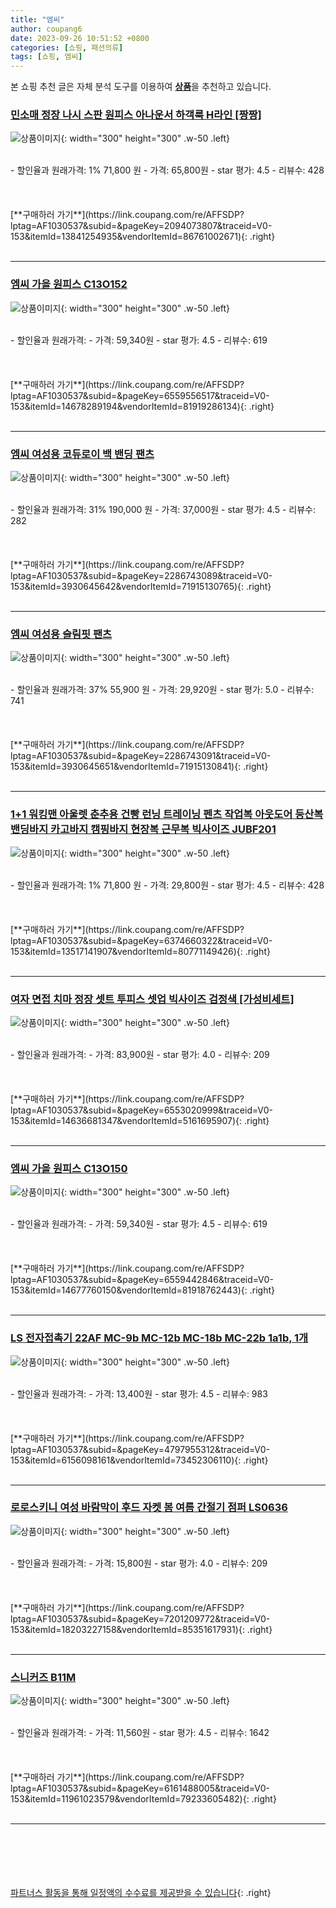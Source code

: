 ```yaml
---
title: "엠씨"
author: coupang6
date: 2023-09-26 10:51:52 +0800
categories: [쇼핑, 패션의류]
tags: [쇼핑, 엠씨]
---
```


본 쇼핑 추천 글은 자체 분석 도구를 이용하여 [**상품**](https://link.coupang.com/a/bao1ui)을 추천하고 있습니다.

### [민소매 정장 나시 스판 원피스 아나운서 하객룩 H라인 [짱짱]](https://link.coupang.com/re/AFFSDP?lptag=AF1030537&subid=&pageKey=2094073807&traceid=V0-153&itemId=13841254935&vendorItemId=86761002671)

![상품이미지](https://thumbnail9.coupangcdn.com/thumbnails/remote/230x230ex/image/vendor_inventory/b29f/2b011220f619b40ce9fe0706973c7b7cc3a4073cb2bafc13a5f88291cbd2.jpg){: width="300" height="300" .w-50 .left}


<br>
- 할인율과 원래가격: 1%  71,800   원
- 가격: 65,800원
- star 평가: 4.5
- 리뷰수: 428
<br>
<br>
<br>
<br>
[**구매하러 가기**](https://link.coupang.com/re/AFFSDP?lptag=AF1030537&subid=&pageKey=2094073807&traceid=V0-153&itemId=13841254935&vendorItemId=86761002671){: .right}
<br>
<br>

---

### [엠씨 가을 원피스 C13O152](https://link.coupang.com/re/AFFSDP?lptag=AF1030537&subid=&pageKey=6559556517&traceid=V0-153&itemId=14678289194&vendorItemId=81919286134)

![상품이미지](https://thumbnail7.coupangcdn.com/thumbnails/remote/230x230ex/image/vendor_inventory/dd4e/886b8f3eb3874d5f034608b0fe511d9afd0bde960112599b4b2337e21c2e.jpg){: width="300" height="300" .w-50 .left}


<br>
- 할인율과 원래가격: 
- 가격: 59,340원
- star 평가: 4.5
- 리뷰수: 619
<br>
<br>
<br>
<br>
[**구매하러 가기**](https://link.coupang.com/re/AFFSDP?lptag=AF1030537&subid=&pageKey=6559556517&traceid=V0-153&itemId=14678289194&vendorItemId=81919286134){: .right}
<br>
<br>

---

### [엠씨 여성용 코듀로이 백 밴딩 팬츠](https://link.coupang.com/re/AFFSDP?lptag=AF1030537&subid=&pageKey=2286743089&traceid=V0-153&itemId=3930645642&vendorItemId=71915130765)

![상품이미지](https://thumbnail9.coupangcdn.com/thumbnails/remote/230x230ex/image/rs_quotation_api/8fa5/905f615c104fcb1b32ed8cc115c1ea7041b09871daca10e15b29b92d0c61.jpg){: width="300" height="300" .w-50 .left}


<br>
- 할인율과 원래가격: 31%  190,000   원
- 가격: 37,000원
- star 평가: 4.5
- 리뷰수: 282
<br>
<br>
<br>
<br>
[**구매하러 가기**](https://link.coupang.com/re/AFFSDP?lptag=AF1030537&subid=&pageKey=2286743089&traceid=V0-153&itemId=3930645642&vendorItemId=71915130765){: .right}
<br>
<br>

---

### [엠씨 여성용 슬림핏 팬츠](https://link.coupang.com/re/AFFSDP?lptag=AF1030537&subid=&pageKey=2286743091&traceid=V0-153&itemId=3930645651&vendorItemId=71915130841)

![상품이미지](https://thumbnail8.coupangcdn.com/thumbnails/remote/230x230ex/image/rs_quotation_api/3c78/219631f718aec75ce935fcfa43bb2fa6fdd8cfec481eac510141d1cc77c4.jpg){: width="300" height="300" .w-50 .left}


<br>
- 할인율과 원래가격: 37%  55,900   원
- 가격: 29,920원
- star 평가: 5.0
- 리뷰수: 741
<br>
<br>
<br>
<br>
[**구매하러 가기**](https://link.coupang.com/re/AFFSDP?lptag=AF1030537&subid=&pageKey=2286743091&traceid=V0-153&itemId=3930645651&vendorItemId=71915130841){: .right}
<br>
<br>

---

### [1+1 워킹맨 아울렛 춘추용 건빵 런닝 트레이닝 펜츠 작업복 아웃도어 등산복 밴딩바지 카고바지 캠핑바지 현장복 근무복 빅사이즈 JUBF201](https://link.coupang.com/re/AFFSDP?lptag=AF1030537&subid=&pageKey=6374660322&traceid=V0-153&itemId=13517141907&vendorItemId=80771149426)

![상품이미지](https://thumbnail8.coupangcdn.com/thumbnails/remote/230x230ex/image/vendor_inventory/75ab/e40feb6ca1a1cab8cb214d4e4d438bd1afdea31ba08cbf20558bb9aa5623.jpg){: width="300" height="300" .w-50 .left}


<br>
- 할인율과 원래가격: 1%  71,800   원
- 가격: 29,800원
- star 평가: 4.5
- 리뷰수: 428
<br>
<br>
<br>
<br>
[**구매하러 가기**](https://link.coupang.com/re/AFFSDP?lptag=AF1030537&subid=&pageKey=6374660322&traceid=V0-153&itemId=13517141907&vendorItemId=80771149426){: .right}
<br>
<br>

---

### [여자 면접 치마 정장 셋트 투피스 셋업 빅사이즈 검정색 [가성비세트]](https://link.coupang.com/re/AFFSDP?lptag=AF1030537&subid=&pageKey=6553020999&traceid=V0-153&itemId=14636681347&vendorItemId=5161695907)

![상품이미지](https://thumbnail10.coupangcdn.com/thumbnails/remote/230x230ex/image/vendor_inventory/9a18/97f4c92c63c90c7aff290f307ba29ccaf70adb66f85f5321035fd8efa97e.PNG){: width="300" height="300" .w-50 .left}


<br>
- 할인율과 원래가격: 
- 가격: 83,900원
- star 평가: 4.0
- 리뷰수: 209
<br>
<br>
<br>
<br>
[**구매하러 가기**](https://link.coupang.com/re/AFFSDP?lptag=AF1030537&subid=&pageKey=6553020999&traceid=V0-153&itemId=14636681347&vendorItemId=5161695907){: .right}
<br>
<br>

---

### [엠씨 가을 원피스 C13O150](https://link.coupang.com/re/AFFSDP?lptag=AF1030537&subid=&pageKey=6559442846&traceid=V0-153&itemId=14677760150&vendorItemId=81918762443)

![상품이미지](https://thumbnail6.coupangcdn.com/thumbnails/remote/230x230ex/image/vendor_inventory/d81c/9330f7f174160bf72923ed07844e57343e269ae262a6bf7b3f2e4e0eb957.jpg){: width="300" height="300" .w-50 .left}


<br>
- 할인율과 원래가격: 
- 가격: 59,340원
- star 평가: 4.5
- 리뷰수: 619
<br>
<br>
<br>
<br>
[**구매하러 가기**](https://link.coupang.com/re/AFFSDP?lptag=AF1030537&subid=&pageKey=6559442846&traceid=V0-153&itemId=14677760150&vendorItemId=81918762443){: .right}
<br>
<br>

---

### [LS 전자접촉기 22AF MC-9b MC-12b MC-18b MC-22b 1a1b, 1개](https://link.coupang.com/re/AFFSDP?lptag=AF1030537&subid=&pageKey=4797955312&traceid=V0-153&itemId=6156098161&vendorItemId=73452306110)

![상품이미지](https://thumbnail10.coupangcdn.com/thumbnails/remote/230x230ex/image/vendor_inventory/5bec/50fb3f10ab33b3cf3ff30a17c20fd0babedf27a368df258871ee90446eb8.jpg){: width="300" height="300" .w-50 .left}


<br>
- 할인율과 원래가격: 
- 가격: 13,400원
- star 평가: 4.5
- 리뷰수: 983
<br>
<br>
<br>
<br>
[**구매하러 가기**](https://link.coupang.com/re/AFFSDP?lptag=AF1030537&subid=&pageKey=4797955312&traceid=V0-153&itemId=6156098161&vendorItemId=73452306110){: .right}
<br>
<br>

---

### [로로스키니 여성 바람막이 후드 자켓 봄 여름 간절기 점퍼 LS0636](https://link.coupang.com/re/AFFSDP?lptag=AF1030537&subid=&pageKey=7201209772&traceid=V0-153&itemId=18203227158&vendorItemId=85351617931)

![상품이미지](https://thumbnail6.coupangcdn.com/thumbnails/remote/230x230ex/image/vendor_inventory/2f9f/3da1540e140eb8f6eb22bce71d36a6c440fd4081c7cd872dbf23c427de96.jpg){: width="300" height="300" .w-50 .left}


<br>
- 할인율과 원래가격: 
- 가격: 15,800원
- star 평가: 4.0
- 리뷰수: 209
<br>
<br>
<br>
<br>
[**구매하러 가기**](https://link.coupang.com/re/AFFSDP?lptag=AF1030537&subid=&pageKey=7201209772&traceid=V0-153&itemId=18203227158&vendorItemId=85351617931){: .right}
<br>
<br>

---

### [스니커즈 B11M](https://link.coupang.com/re/AFFSDP?lptag=AF1030537&subid=&pageKey=6161488005&traceid=V0-153&itemId=11961023579&vendorItemId=79233605482)

![상품이미지](https://thumbnail8.coupangcdn.com/thumbnails/remote/230x230ex/image/rs_quotation_api/rri3sxq6/14130ba5c1d04fadbe512b3c3bbbc7b6.jpg){: width="300" height="300" .w-50 .left}


<br>
- 할인율과 원래가격: 
- 가격: 11,560원
- star 평가: 4.5
- 리뷰수: 1642
<br>
<br>
<br>
<br>
[**구매하러 가기**](https://link.coupang.com/re/AFFSDP?lptag=AF1030537&subid=&pageKey=6161488005&traceid=V0-153&itemId=11961023579&vendorItemId=79233605482){: .right}
<br>
<br>

---
<br><br><br><br><br> [파트너스 활동을 통해 일정액의 수수료를 제공받을 수 있습니다](https://link.coupang.com/a/bao1ui){: .right}